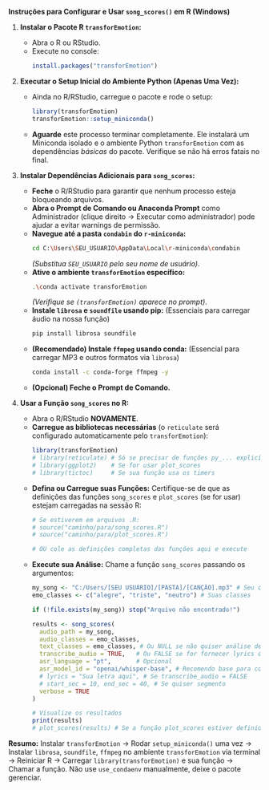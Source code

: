 **Instruções para Configurar e Usar `song_scores()` em R (Windows)**

1.  **Instalar o Pacote R `transforEmotion`:**
    *   Abra o R ou RStudio.
    *   Execute no console:
        ```R
        install.packages("transforEmotion")
        ```

2.  **Executar o Setup Inicial do Ambiente Python (Apenas Uma Vez):**
    *   Ainda no R/RStudio, carregue o pacote e rode o setup:
        ```R
        library(transforEmotion)
        transforEmotion::setup_miniconda()
        ```
    *   **Aguarde** este processo terminar completamente. Ele instalará um Miniconda isolado e o ambiente Python `transforEmotion` com as dependências *básicas* do pacote. Verifique se não há erros fatais no final.

3.  **Instalar Dependências Adicionais para `song_scores`:**
    *   **Feche** o R/RStudio para garantir que nenhum processo esteja bloqueando arquivos.
    *   **Abra o Prompt de Comando ou Anaconda Prompt** como Administrador (clique direito -> Executar como administrador) pode ajudar a evitar warnings de permissão.
    *   **Navegue até a pasta `condabin` do `r-miniconda`:**
        ```bash
        cd C:\Users\SEU_USUARIO\AppData\Local\r-miniconda\condabin
        ```
        *(Substitua `SEU_USUARIO` pelo seu nome de usuário)*.
    *   **Ative o ambiente `transforEmotion` específico:**
        ```bash
        .\conda activate transforEmotion
        ```
        *(Verifique se `(transforEmotion)` aparece no prompt)*.
    *   **Instale `librosa` e `soundfile` usando pip:** (Essenciais para carregar áudio na nossa função)
        ```bash
        pip install librosa soundfile
        ```
    *   **(Recomendado) Instale `ffmpeg` usando conda:** (Essencial para carregar MP3 e outros formatos via `librosa`)
        ```bash
        conda install -c conda-forge ffmpeg -y
        ```
    *   **(Opcional) Feche o Prompt de Comando.**

4.  **Usar a Função `song_scores` no R:**
    *   Abra o R/RStudio **NOVAMENTE**.
    *   **Carregue as bibliotecas necessárias** (o `reticulate` será configurado automaticamente pelo `transforEmotion`):
        ```R
        library(transforEmotion)
        # library(reticulate) # Só se precisar de funções py_... explicitamente
        # library(ggplot2)    # Se for usar plot_scores
        # library(tictoc)     # Se sua função usa os timers
        ```
    *   **Defina ou Carregue suas Funções:** Certifique-se de que as definições das funções `song_scores` e `plot_scores` (se for usar) estejam carregadas na sessão R:
        ```R
        # Se estiverem em arquivos .R:
        # source("caminho/para/song_scores.R")
        # source("caminho/para/plot_scores.R")

        # OU cole as definições completas das funções aqui e execute
        ```
    *   **Execute sua Análise:** Chame a função `song_scores` passando os argumentos:
        ```R
        my_song <- "C:/Users/[SEU USUÁRIO]/[PASTA]/[CANÇÃO].mp3" # Seu caminho
        emo_classes <- c("alegre", "triste", "neutro") # Suas classes

        if (!file.exists(my_song)) stop("Arquivo não encontrado!")

        results <- song_scores(
          audio_path = my_song,
          audio_classes = emo_classes,
          text_classes = emo_classes, # Ou NULL se não quiser análise de texto
          transcribe_audio = TRUE,   # Ou FALSE se for fornecer lyrics ou nenhuma análise
          asr_language = "pt",       # Opcional
          asr_model_id = "openai/whisper-base", # Recomendo base para começar
          # lyrics = "Sua letra aqui", # Se transcribe_audio = FALSE
          # start_sec = 10, end_sec = 40, # Se quiser segmento
          verbose = TRUE
        )

        # Visualize os resultados
        print(results)
        # plot_scores(results) # Se a função plot_scores estiver definida
        ```

**Resumo:** Instalar `transforEmotion` -> Rodar `setup_miniconda()` uma vez -> Instalar `librosa`, `soundfile`, `ffmpeg` no ambiente `transforEmotion` via terminal -> Reiniciar R -> Carregar `library(transforEmotion)` e sua função -> Chamar a função. Não use `use_condaenv` manualmente, deixe o pacote gerenciar.
